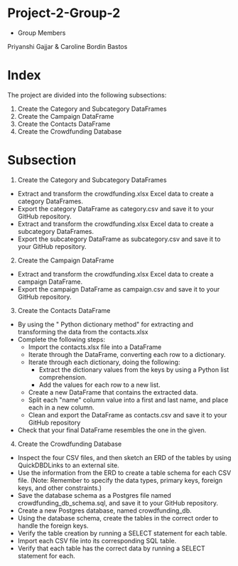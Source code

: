 # Project-2-Group-2

- Group Members

Priyanshi Gajjar & Caroline Bordin Bastos

# Index 

The project are divided into the following subsections:

1. Create the Category and Subcategory DataFrames
2. Create the Campaign DataFrame
3. Create the Contacts DataFrame
4. Create the Crowdfunding Database

# Subsection

1. Create the Category and Subcategory DataFrames

- Extract and transform the crowdfunding.xlsx Excel data to create a category DataFrames. 
- Export the category DataFrame as category.csv and save it to your GitHub repository.
- Extract and transform the crowdfunding.xlsx Excel data to create a subcategory DataFrames.
- Export the subcategory DataFrame as subcategory.csv and save it to your GitHub repository.



2. Create the Campaign DataFrame

- Extract and transform the crowdfunding.xlsx Excel data to create a campaign DataFrame.
- Export the campaign DataFrame as campaign.csv and save it to your GitHub repository.



3. Create the Contacts DataFrame

- By using the " Python dictionary method" for extracting and transforming the data from the contacts.xlsx 
- Complete the following steps:
   - Import the contacts.xlsx file into a DataFrame 
   - Iterate through the DataFrame, converting each row to a dictionary.
   - Iterate through each dictionary, doing the following: 
       - Extract the dictionary values from the keys by using a Python list comprehension.
       - Add the values for each row to a new list.
  - Create a new DataFrame that contains the extracted data.
  - Split each "name" column value into a first and last name, and place each in a new column.
  - Clean and export the DataFrame as contacts.csv and save it to your GitHub repository
- Check that your final DataFrame resembles the one in the given.



4. Create the Crowdfunding Database


- Inspect the four CSV files, and then sketch an ERD of the tables by using QuickDBDLinks to an external site.
- Use the information from the ERD to create a table schema for each CSV file. (Note: Remember to specify the data types, primary keys, foreign keys, and other constraints.)
- Save the database schema as a Postgres file named crowdfunding_db_schema.sql, and save it to your GitHub repository.
- Create a new Postgres database, named crowdfunding_db.
- Using the database schema, create the tables in the correct order to handle the foreign keys.
- Verify the table creation by running a SELECT statement for each table.
- Import each CSV file into its corresponding SQL table.
- Verify that each table has the correct data by running a SELECT statement for each. 
